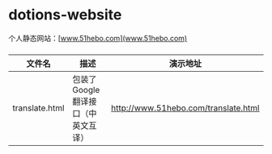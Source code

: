 # dotions-website
个人静态网站：[www.51hebo.com](www.51hebo.com)

### 

| 文件名            | 描述                     | 演示地址                                   |
| -------------- | ---------------------- | -------------------------------------- |
| translate.html | 包装了 Google 翻译接口（中英文互译） | http://www.51hebo.com/translate.html |

